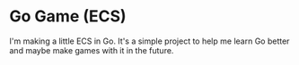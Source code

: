 # Go Game (ECS)

I'm making a little ECS in Go. It's a simple project to help me learn Go
better and maybe make games with it in the future.
